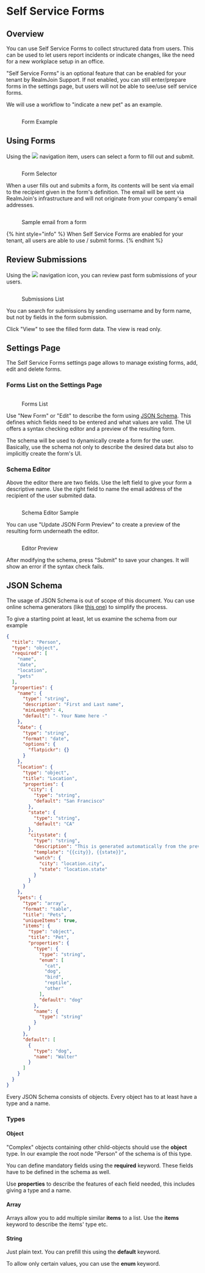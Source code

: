 # Self Service Forms

## Overview

You can use Self Service Forms to collect structured data from users. This can be used to let users report incidents or indicate changes, like the need for a new workplace setup in an office.

"Self Service Forms" is an optional feature that can be enabled for your tenant by RealmJoin Support. If not enabled, you can still enter/prepare forms in the settings page, but users will not be able to see/use self service forms.

We will use a workflow to "indicate a new pet" as an example.

<figure><img src="../.gitbook/assets/image (178).png" alt=""><figcaption><p>Form Example</p></figcaption></figure>

## Using Forms

Using the ![](<../.gitbook/assets/image (70).png>) navigation item, users can select a form to fill out and submit.

<figure><img src="../.gitbook/assets/image (197).png" alt=""><figcaption><p>Form Selector</p></figcaption></figure>

When a user fills out and submits a form, its contents will be sent via email to the recipient given in the form's definition. The email will be sent via RealmJoin's infrastructure and will not originate from your company's email addresses.

<figure><img src="../.gitbook/assets/image (238).png" alt=""><figcaption><p>Sample email from a form</p></figcaption></figure>

{% hint style="info" %}
When Self Service Forms are enabled for your tenant, all users are able to use / submit forms.
{% endhint %}

## Review Submissions

Using the ![](<../.gitbook/assets/image (132).png>) navigation icon, you can review past form submissions of your users.

<figure><img src="../.gitbook/assets/image (111).png" alt=""><figcaption><p>Submissions List</p></figcaption></figure>

You can search for submissions by sending username and by form name, but not by fields in the form submission.

Click "View" to see the filled form data. The view is read only.

## Settings Page

The Self Service Forms settings page allows to manage existing forms, add, edit and delete forms.

### Forms List on the Settings Page

<figure><img src="../.gitbook/assets/image (133).png" alt=""><figcaption><p>Forms List</p></figcaption></figure>

Use "New Form" or "Edit" to describe the form using [JSON Schema](https://json-schema.org/). This defines which fields need to be entered and what values are valid. The UI offers a syntax checking editor and a preview of the resulting form.

The schema will be used to dynamically create a form for the user. Basically, use the schema not only to describe the desired data but also to implicitly create the form's UI.

### Schema Editor

Above the editor there are two fields. Use the left field to give your form a descriptive name. Use the right field to name the email address of the recipient of the user submited data.

<figure><img src="../.gitbook/assets/image (114).png" alt=""><figcaption><p>Schema Editor Sample</p></figcaption></figure>

You can use "Update JSON Form Preview" to create a preview of the resulting form underneath the editor.

<figure><img src="../.gitbook/assets/image (172).png" alt=""><figcaption><p>Editor Preview</p></figcaption></figure>

After modifying the schema, press "Submit" to save your changes. It will show an error if the syntax check fails.

## JSON Schema

The usage of JSON Schema is out of scope of this document. You can use online schema generators (like [this one](https://www.jsonschema.net/app)) to simplify the process.

To give a starting point at least, let us examine the schema from our example

```json
{
  "title": "Person",
  "type": "object",
  "required": [
    "name",
    "date",
    "location",
    "pets"
  ],
  "properties": {
    "name": {
      "type": "string",
      "description": "First and Last name",
      "minLength": 4,
      "default": "- Your Name here -"
    },
    "date": {
      "type": "string",
      "format": "date",
      "options": {
        "flatpickr": {}
      }
    },
    "location": {
      "type": "object",
      "title": "Location",
      "properties": {
        "city": {
          "type": "string",
          "default": "San Francisco"
        },
        "state": {
          "type": "string",
          "default": "CA"
        },
        "citystate": {
          "type": "string",
          "description": "This is generated automatically from the previous two fields",
          "template": "{{city}}, {{state}}",
          "watch": {
            "city": "location.city",
            "state": "location.state"
          }
        }
      }
    },
    "pets": {
      "type": "array",
      "format": "table",
      "title": "Pets",
      "uniqueItems": true,
      "items": {
        "type": "object",
        "title": "Pet",
        "properties": {
          "type": {
            "type": "string",
            "enum": [
              "cat",
              "dog",
              "bird",
              "reptile",
              "other"
            ],
            "default": "dog"
          },
          "name": {
            "type": "string"
          }
        }
      },
      "default": [
        {
          "type": "dog",
          "name": "Walter"
        }
      ]
    }
  }
}
```

Every JSON Schema consists of objects. Every object has to at least have a type and a name.

### Types

#### Object

"Complex" objects containing other child-objects should use the **object** type. In our example the root node "Person" of the schema is of this type.

You can define mandatory fields using the **required** keyword. These fields have to be defined in the schema as well.

Use **properties** to describe the features of each field needed, this includes giving a type and a name.

#### Array

Arrays allow you to add multiple similar **items** to a list. Use the **items** keyword to describe the items' type etc.

#### String

Just plain text. You can prefill this using the **default** keyword.

To allow only certain values, you can use the **enum** keyword.
